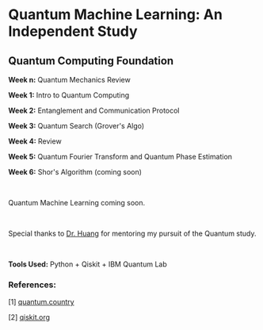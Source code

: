 # Quantum Machine Learning: An Independent Study

## Quantum Computing Foundation
 
**Week n:** Quantum Mechanics Review

**Week 1:** Intro to Quantum Computing

**Week 2:** Entanglement and Communication Protocol

**Week 3:** Quantum Search (Grover's Algo)

**Week 4:** Review

**Week 5:** Quantum Fourier Transform and Quantum Phase Estimation

**Week 6:** Shor's Algorithm (coming soon)

<br>

Quantum Machine Learning coming soon.

<br>

Special thanks to [Dr. Huang](https://danehuang.github.io/index.html) for mentoring my pursuit of the Quantum study.

<br>

**Tools Used:** Python + Qiskit + IBM Quantum Lab

### References:

[1] [quantum.country](https://quantum.country/)

[2] [qiskit.org](https://qiskit.org/)
